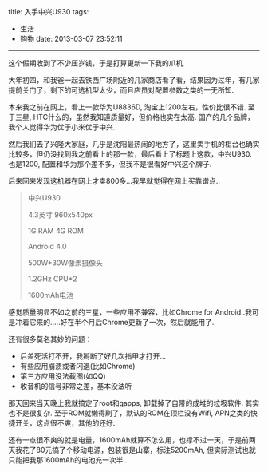 title: 入手中兴U930
tags:
  - 生活
  - 购物
date: 2013-03-07 23:52:11
---

这个假期收到了不少压岁钱，于是打算更新一下我的爪机.

大年初四，和我爸一起去铁西广场附近的几家商店看了看，结果因为过年，有几家提前关门了，剩下的可选机型太少，而且店员对配置参数之类的一无所知.

本来我之前在网上，看上一款华为U8836D, 淘宝上1200左右，性价比很不错. 至于三星, HTC什么的，虽然我知道质量好，但价格也实在太高. 国产的几个品牌，我个人觉得华为优于小米优于中兴.

然后我们去了兴隆大家庭，几乎是沈阳最热闹的地方了，这里卖手机的柜台也确实比较多，但仍没找到我之前看上的那一款，最后看上了标题上这款，中兴U930\. 也是1200, 配置和华为那个差不多，但我不是很看好中兴这个牌子.

后来回来发现这机器在网上才卖800多&#8230;我早就觉得在网上买靠谱点..

> 中兴U930
> 
>   4.3英寸 960x540px
> 
>   1G RAM 4G ROM
> 
>   Android 4.0
> 
>   500W+30W像素摄像头
> 
>   1.2GHz CPU*2
> 
>   1600mAh电池

感觉质量明显不如之前的三星，一些应用不兼容，比如Chrome for Android..我可是冲着它来的&#8230;..好在半个月后Chrome更新了一次，然后就能用了.

还有很多莫名其妙的问题：

*   后盖死活打不开，我掰断了好几次指甲才打开&#8230;
*   有些应用崩溃或者闪退(比如Chrome)
*   第三方应用没法截图(如QQ)
*   收音机的信号非常之差，基本没法听

那天回来当天晚上我就搞定了root和gapps, 卸载掉了自带的成堆的垃圾软件. 其实也不是很复杂. 至于ROM就懒得刷了，默认的ROM在顶栏没有Wifi, APN之类的快捷开关，这点很不爽，其他的还好.

还有一点很不爽的就是电量，1600mAh就算不怎么用，也撑不过一天，于是前两天我花了80元搞了个移动电源，包装很是山寨，标注5200mAh, 但实际测试也就只能把我那1600mAh的电池充一次半&#8230;